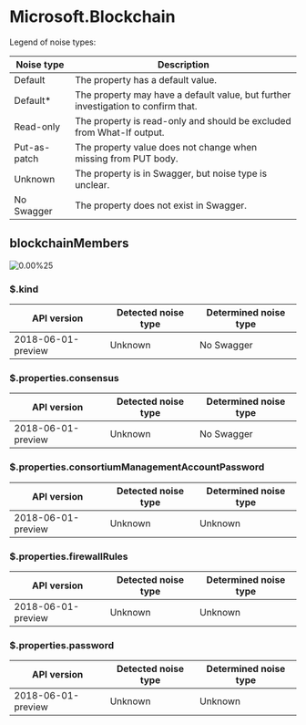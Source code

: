 # Microsoft.Blockchain

Legend of noise types:

| Noise type   | Description                                                                       |
| ------------ | --------------------------------------------------------------------------------- |
| Default      | The property has a default value.                                                 |
| Default*     | The property may have a default value, but further investigation to confirm that. |
| Read-only    | The property is read-only and should be excluded from What-If output.             |
| Put-as-patch | The property value does not change when missing from PUT body.                    |
| Unknown      | The property is in Swagger, but noise type is unclear.                            |
| No Swagger   | The property does not exist in Swagger.                                           |

## blockchainMembers

![0.00%25](https://img.shields.io/badge/0.00%25-%E2%98%86☆☆☆☆☆☆☆☆☆-red)

### \$.kind

| API version        | Detected noise type | Determined noise type |
| ------------------ | ------------------- | --------------------- |
| 2018-06-01-preview | Unknown             | No Swagger            |

### \$.properties.consensus

| API version        | Detected noise type | Determined noise type |
| ------------------ | ------------------- | --------------------- |
| 2018-06-01-preview | Unknown             | No Swagger            |

### \$.properties.consortiumManagementAccountPassword

| API version        | Detected noise type | Determined noise type |
| ------------------ | ------------------- | --------------------- |
| 2018-06-01-preview | Unknown             | Unknown               |

### \$.properties.firewallRules

| API version        | Detected noise type | Determined noise type |
| ------------------ | ------------------- | --------------------- |
| 2018-06-01-preview | Unknown             | Unknown               |

### \$.properties.password

| API version        | Detected noise type | Determined noise type |
| ------------------ | ------------------- | --------------------- |
| 2018-06-01-preview | Unknown             | Unknown               |
